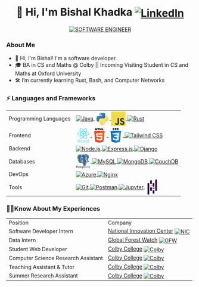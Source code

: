<h1 align="center">👋 Hi, I'm Bishal Khadka <a href="https://www.linkedin.com/in/khadka-bishal/"><img align="center" src="https://upload.wikimedia.org/wikipedia/commons/thumb/c/ca/LinkedIn_logo_initials.png/640px-LinkedIn_logo_initials.png" alt="LinkedIn" height="25" width="25" /></a> </h1> 

<p align = "center"> <a align="center" href="https://git.io/typing-svg"><img src="https://readme-typing-svg.herokuapp.com?font=Fira+Code&size=25&duration=2500&pause=350&width=300&lines=A+SOFTWARE+DEVELOPER" alt="SOFTWARE ENGINEER" /></a> </p>

### About Me

- 👋 Hi, I'm Bishal! I'm a software developer.
- 🎓 BA in CS and Maths @ Colby || Incoming Visiting Student in CS and Maths at Oxford University
- 🛠️ I’m currently learning Rust, Bash, and Computer Networks


### ⚡ Languages and Frameworks
<table>
  <tr>
    <td>Programming Languages</td>
    <td>
      <a href="https://www.java.com/en/" target="_blank" rel="noreferrer">
        <img align="center" src="https://1000logos.net/wp-content/uploads/2020/09/Java-Logo.png" alt="Java" width="70" height="40"/>
      </a>
      <a href="https://www.python.org" target="blank">
        <img align="center" src="https://raw.githubusercontent.com/devicons/devicon/master/icons/python/python-original.svg" alt="Python" height="40" width="40"/>
      </a>
      <a href="https://developer.mozilla.org/en-US/docs/Web/JavaScript" target="_blank" rel="noreferrer">
        <img align="center" src="https://raw.githubusercontent.com/devicons/devicon/master/icons/javascript/javascript-original.svg" alt="JavaScript" width="40" height="40"/>
      </a>
      <a href="https://www.rust-lang.org/" target="_blank" rel="noreferrer">
        <img align="center" src="https://rust-lang.org/logos/rust-logo-512x512.png" alt="Rust" width="40" height="40"/>
      </a>
    </td>
  </tr>
  
  <tr>
    <td>Frontend</td>
    <td>
      <a href="https://reactjs.org/" target="_blank" rel="noreferrer">
        <img align="center" src="https://raw.githubusercontent.com/devicons/devicon/master/icons/react/react-original-wordmark.svg" alt="React" width="40" height="40"/>
      </a>
      <a href="https://www.w3.org/html/" target="_blank" rel="noreferrer">
        <img align="center" src="https://raw.githubusercontent.com/devicons/devicon/master/icons/html5/html5-original-wordmark.svg" alt="HTML5" width="40" height="40"/>
      </a>
      <a href="https://www.w3schools.com/css/" target="_blank" rel="noreferrer">
        <img align="center" src="https://raw.githubusercontent.com/devicons/devicon/master/icons/css3/css3-original-wordmark.svg" alt="CSS3" width="40" height="40"/>
      </a>
      <a href="https://tailwindcss.com/" target="_blank" rel="noreferrer">
        <img align="center" src="https://www.vectorlogo.zone/logos/tailwindcss/tailwindcss-icon.svg" alt="Tailwind CSS" width="40" height="40"/>
      </a>
    </td>
  </tr>
  
  <tr>
    <td>Backend</td>
    <td>
      <a href="https://nodejs.org" target="_blank" rel="noreferrer">
        <img align="center" src="https://brandslogos.com/wp-content/uploads/thumbs/nodejs-logo-vector.svg" alt="Node.js" width="100" height="40"/>
      </a>
      <a href="https://expressjs.com" target="_blank" rel="noreferrer">
        <img align="center" src="https://upload.wikimedia.org/wikipedia/commons/6/64/Expressjs.png" alt="Express.js" width="120" height="40"/>
      </a>
      <a href="https://www.djangoproject.com/" target="_blank" rel="noreferrer">
        <img align="center" src="https://cdn.worldvectorlogo.com/logos/django.svg" alt="Django" width="40" height="40"/>
      </a>
    </td>
  </tr>
  
  <tr>
    <td>Databases</td>
    <td>
      <a href="https://www.postgresql.org" target="_blank" rel="noreferrer">
  <img align="center" src="https://raw.githubusercontent.com/devicons/devicon/master/icons/postgresql/postgresql-original-wordmark.svg" alt="PostgreSQL" width="40" height="40"/>
</a>
      <a href="https://www.mysql.com/" target="_blank" rel="noreferrer">
  <img align="center" src="https://www.mysql.com/common/logos/logo-mysql-170x115.png" alt="MySQL" width="120" height="40"/>
</a>
<a href="https://www.mongodb.com/" target="_blank" rel="noreferrer">
  <img align="center" src="https://upload.wikimedia.org/wikipedia/commons/thumb/9/93/MongoDB_Logo.svg/2560px-MongoDB_Logo.svg.png" alt="MongoDB" width="120" height="40"/>
</a>
<a href="https://couchdb.apache.org/" target="_blank" rel="noreferrer">
  <img align="center" src="https://cdn.icon-icons.com/icons2/2699/PNG/512/apache_couchdb_logo_icon_168621.png" alt="CouchDB" width="120" height="40"/>
</a>
    </td>
  </tr>
  
  <tr>
    <td>DevOps</td>
    <td>
      <a href="https://azure.microsoft.com/en-in/" target="_blank" rel="noreferrer">
        <img align="center" src="https://www.vectorlogo.zone/logos/microsoft_azure/microsoft_azure-icon.svg" alt="Azure" width="40" height="40"/>
      </a>
      <a href="https://www.nginx.com" target="_blank" rel="noreferrer">
        <img align="center" src="https://download.logo.wine/logo/Nginx/Nginx-Logo.wine.png" alt="Nginx" width="80" height="40"/>
      </a>
    </td>
  </tr>
  
  <tr>
    <td>Tools</td>
    <td>
      <a href="https://git-scm.com/" target="_blank" rel="noreferrer">
        <img align="center" src="https://git-scm.com/images/logos/downloads/Git-Icon-1788C.png" alt="Git" width="40" height="40"/>
      </a>
      <a href="https://postman.com" target="_blank" rel="noreferrer">
        <img align="center" src="https://www.vectorlogo.zone/logos/getpostman/getpostman-icon.svg" alt="Postman" width="40" height="40"/>
      </a>
      <a href="https://jupyter.org" target="_blank" rel="noreferrer">
        <img align="center" src="https://jupyter.org/assets/homepage/main-logo.svg" alt="Jupyter" width="40" height="40"/>
      </a>
      <a href="https://pandas.pydata.org/" target="_blank" rel="noreferrer">
        <img align="center" src="https://raw.githubusercontent.com/devicons/devicon/2ae2a900d2f041da66e950e4d48052658d850630/icons/pandas/pandas-original.svg" alt="Pandas" width="40" height="40"/>
      </a>
    </td>
  </tr>
</table>



### 🧑‍💻Know About My Experiences

<table>
  <tr>
    <td>Position</td>
    <td>Company</td>
  </tr>

  
  <tr>
    <td>Software Developer Intern</td>
    <td>
      <a href="https://nicnepal.org">National Innovation Center</a>
      <a href="https://nicnepal.org" target="_blank" rel="noreferrer">
        <img align="center" src="https://encrypted-tbn0.gstatic.com/images?q=tbn:ANd9GcQhHqzP-gRVgF2IiysYmyi-TEihKgAHhFYwag&s" alt="NIC" height="40" width="80" />
      </a>
    </td>
  </tr>
    <tr>
    <td>Data Intern</td>
    <td>
      <a href="https://www.globalforestwatch.org">Global Forest Watch</a>
      <a href="https://www.globalforestwatch.org" target="_blank" rel="noreferrer">
        <img align="center" src="https://content.globalforestwatch.org/wp-content/uploads/2020/06/Group-11@2x-1.png" alt="GFW" height="40" width="40" />
      </a>
    </td>
  </tr>
  <tr>
    <td>Student Web Developer</td>
    <td>
      <a href="https://www.colby.edu">Colby College</a>
      <a href="https://www.colby.edu" target="_blank" rel="noreferrer">
        <img align="center" src="https://upload.wikimedia.org/wikipedia/en/thumb/2/27/Colby_College_seal.svg/800px-Colby_College_seal.svg.png" alt="Colby" height="40" width="40" />
      </a>
    </td>
  </tr>
  <tr>
    <td>Computer Science Research Assistant</td>
    <td>
      <a href="https://www.colby.edu/research/">Colby College</a>
      <a href="https://www.colby.edu/research/" target="_blank" rel="noreferrer">
        <img align="center" src="https://upload.wikimedia.org/wikipedia/en/thumb/2/27/Colby_College_seal.svg/800px-Colby_College_seal.svg.png" alt="Colby" height="40" width="40" />
      </a>
    </td>
  </tr>
  
  <tr>
    <td>Teaching Assistant & Tutor</td>
    <td>
      <a href="https://www.colby.edu">Colby College</a>
      <a href="https://www.colby.edu" target="_blank" rel="noreferrer">
        <img align="center" src="https://upload.wikimedia.org/wikipedia/en/thumb/2/27/Colby_College_seal.svg/800px-Colby_College_seal.svg.png" alt="Colby" height="40" width="40" />
      </a>
    </td>
  </tr>
  
  <tr>
    <td>Summer Research Assistant</td>
    <td>
      <a href="https://www.colby.edu/research/">Colby College</a>
      <a href="https://www.colby.edu/research/" target="_blank" rel="noreferrer">
        <img align="center" src="https://upload.wikimedia.org/wikipedia/en/thumb/2/27/Colby_College_seal.svg/800px-Colby_College_seal.svg.png" alt="Colby" height="40" width="40" />
      </a>
    </td>
  </tr>
</table>

